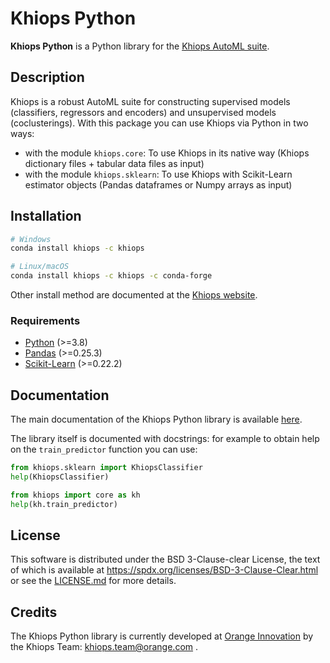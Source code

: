 # Khiops Python

**Khiops Python** is a Python library for the [Khiops AutoML suite][khiops].

## Description
Khiops is a robust AutoML suite for constructing supervised models (classifiers, regressors and
encoders) and unsupervised models (coclusterings). With this package you can use Khiops via Python
in two ways:
- with the module `khiops.core`: To use Khiops in its native way (Khiops dictionary files +
  tabular data files as input)
- with the module `khiops.sklearn`: To use Khiops with Scikit-Learn estimator objects (Pandas
  dataframes or Numpy arrays as input)

## Installation

```bash
# Windows
conda install khiops -c khiops

# Linux/macOS
conda install khiops -c khiops -c conda-forge
```
Other install method are documented at the [Khiops website][khiops-install].

### Requirements
- [Python][python] (>=3.8)
- [Pandas][pandas] (>=0.25.3)
- [Scikit-Learn][sklearn] (>=0.22.2)

[pandas]: https://pandas.pydata.org
[sklearn]: https://scikit-learn.org/stable

## Documentation
The main documentation of the Khiops Python library is available [here][khiops-python-doc].

The library itself is documented with docstrings: for example to obtain help on the
`train_predictor` function you can use:
```python
from khiops.sklearn import KhiopsClassifier
help(KhiopsClassifier)

from khiops import core as kh
help(kh.train_predictor)
```

## License
This software is distributed under the BSD 3-Clause-clear License, the text of which is available at
https://spdx.org/licenses/BSD-3-Clause-Clear.html or see the [LICENSE.md](./LICENSE.md) for more
details.

## Credits
The Khiops Python library is currently developed at [Orange Innovation][o-innov] by the Khiops
Team: khiops.team@orange.com .

[khiops]: https://khiops.org
[khiops-install]: https://khiops.org/setup
[khiops-python-doc]: https://khiopsml.github.io/khiops-python
[python]: https://www.python.org
[pandas]: https://pandas.pydata.org
[sklearn]: https://scikit-learn.org/stable
[boto3]: https://github.com/boto/boto3
[gcs]: https://github.com/googleapis/python-storage
[o-innov]: https://hellofuture.orange.com/en/
